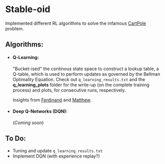 # Stable-oid

Implemented different RL algorithms to solve the infamous [CartPole](https://github.com/openai/gym/wiki/CartPole-v0) problem.

## Algorithms:
- #### Q-Learning:
     "Bucket-ised" the continous state space to construct a lookup table, a Q-table, which is used 
     to perform updates as governed by the Bellman Optimality Equation. Check out `q_learning_results.txt` and 
     the **q_learning_plots** folder for the write-up (on the complete training process) and plots, for consecutive runs, respectively.  
     
     Insights from 
     [Ferdinand](https://ferdinand-muetsch.de/cartpole-with-qlearning-first-experiences-with-openai-gym.html) 
     and [Matthew](https://medium.com/@tuzzer/cart-pole-balancing-with-q-learning-b54c6068d947). 
     
- #### Deep Q-Networks (DQN):
     (*Coming soon*)
     
## To Do:
- Tuning and update `q_learning_results.txt`
- Implement DQN (with experience replay?)
